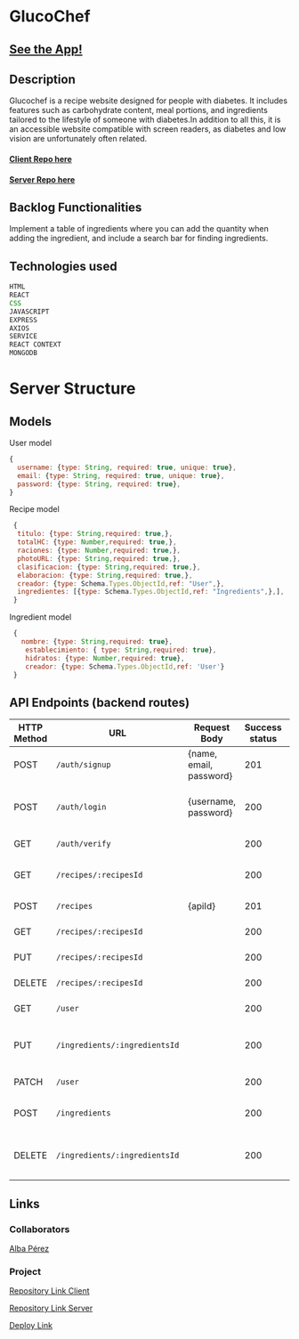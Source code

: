 # GlucoChef

## [See the App!](https://glucochef.netlify.app/)

## Description

Glucochef is a recipe website designed for people with diabetes. It includes features such as carbohydrate content, meal portions, and ingredients tailored to the lifestyle of someone with diabetes.In addition to all this, it is an accessible website compatible with screen readers, as diabetes and low vision are unfortunately often related.

#### [Client Repo here](https://github.com/Albaperez26/GlucoChef-client)

#### [Server Repo here](https://github.com/Albaperez26/GlucoChef-server)

## Backlog Functionalities

Implement a table of ingredients where you can add the quantity when adding the ingredient, and include a search bar for finding ingredients.

## Technologies used

```javascript
HTML
REACT
CSS
JAVASCRIPT
EXPRESS
AXIOS
SERVICE
REACT CONTEXT
MONGODB

```

# Server Structure

## Models

User model

```javascript
{
  username: {type: String, required: true, unique: true},
  email: {type: String, required: true, unique: true},
  password: {type: String, required: true},
}
```

Recipe model

```javascript
 {
  titulo: {type: String,required: true,},
  totalHC: {type: Number,required: true,},
  raciones: {type: Number,required: true,},
  photoURL: {type: String,required: true,},
  clasificacion: {type: String,required: true,},
  elaboracion: {type: String,required: true,},
  creador: {type: Schema.Types.ObjectId,ref: "User",},
  ingredientes: [{type: Schema.Types.ObjectId,ref: "Ingredients",},],
 }
```

Ingredient model

```javascript
 {
   nombre: {type: String,required: true},
    establecimiento: { type: String,required: true},
    hidratos: {type: Number,required: true},
    creador: {type: Schema.Types.ObjectId,ref: 'User'}
 }
```

## API Endpoints (backend routes)

| HTTP Method | URL                           | Request Body            | Success status | Error Status | Description                                    |
| ----------- | ----------------------------- | ----------------------- | -------------- | ------------ | ---------------------------------------------- |
| POST        | `/auth/signup`                | {name, email, password} | 201            | 400          | Registers the user in the Database             |
| POST        | `/auth/login`                 | {username, password}    | 200            | 400          | Validates credentials, creates and sends Token |
| GET         | `/auth/verify`                |                         | 200            | 401          | Verifies the user Token                        |
| GET         | `/recipes/:recipesId`         |                         | 200            | 400          | Get the recipes from a specific user           |
| POST        | `/recipes`                    | {apiId}                 | 201            | 400          | Creates new recipe                             |
| GET         | `/recipes/:recipesId`         |                         | 200            | 400, 401     | Sends all recipes Details                      |
| PUT         | `/recipes/:recipesId`         |                         | 200            | 400, 401     | Updates a specific recipe                      |
| DELETE      | `/recipes/:recipesId`         |                         | 200            | 401          | Deletes a specific recipe                      |
| GET         | `/user`                       |                         | 200            | 401          | gets the user page                             |
| PUT         | `/ingredients/:ingredientsId` |                         | 200            | 400, 401     | Updates an ingredient ingredient(Solo admin)   |
| PATCH       | `/user`                       |                         | 200            | 401          | Updates the user page                          |
| POST        | `/ingredients`                |                         | 200            | 401          | Creates new ingredient(Solo admin)             |
| DELETE      | `/ingredients/:ingredientsId` |                         | 200            | 401          | Deletes a specific ingredient(Solo admin)      |

## Links

### Collaborators

[Alba Pérez](https://github.com/Albaperez26)

### Project

[Repository Link Client](https://github.com/Albaperez26/GlucoChef-client)

[Repository Link Server](https://github.com/Albaperez26/GlucoChef-server)

[Deploy Link](https://glucochef.netlify.app/)
